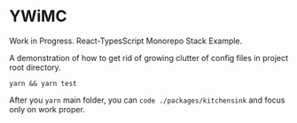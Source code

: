 # YWiMC

Work in Progress. React-TypesScript Monorepo Stack Example.

A demonstration of how to get rid of growing clutter of config files in project root directory.

`yarn && yarn test`

After you `yarn` main folder, you can `code ./packages/kitchensink` and focus only on work proper.
